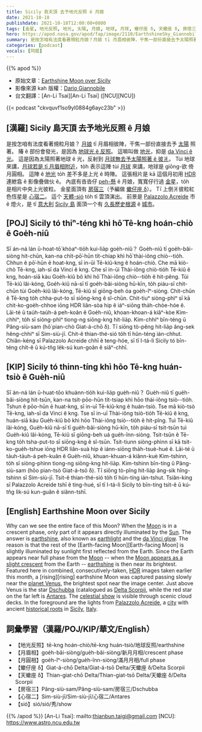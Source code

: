 ```yaml
---
title: Sicily 島天頂 去予地光反照 ê 月娘
date: 2021-10-18
publishdate: 2021-10-18T12:00:00+0800
tags: [金星, 地光反照, 地光, 太陽, 月娘, 地球, 月球, 蠍仔座 δ, 天蠍座 δ, 房宿三, 心宿二, da Vinci ê 光, da Vinci]
hero: https://apod.nasa.gov/apod/fap/image/2110/EarthshineSky_Giannobile_1212_annotated.jpg
summary: 是按怎咱有法度看著規粒月娘？月娘 tī 月眉相彼陣，干焦一部份直接去予太陽照著。賰 ê 部份會發光，是因為地球光 ê 反照。這嘛叫做地光 抑是 da Vinci ê 光。
categories: [podcast]
vocals: [阿錕]
---
```


{{% apod %}}

- 原始文章：[Earthshine Moon over Sicily](https://apod.nasa.gov/apod/ap211018.html)
- 影像來源 kah 版權：[Dario Giannobile](http://www.dariogiannobile.com/about-this-project)
- 台文翻譯：[An-Li Tsai][An-Li Tsai] ([NCU][NCU])

{{< podcast "ckvquvf1so9yl0884g6ayc23b" >}}

## [漢羅] Sicily 島天頂 去予地光反照 ê 月娘
是按怎咱有法度看著規粒月娘？
[月娘][Moon 1] tī 月眉相彼陣，干焦一部份直接去予 [太陽][Sun] 照著。
賰 ê 部份會發光，是因為 [地球光 ê 反照][earthshine]。
這嘛叫做 [地光][earthlight]，抑是 [da Vinci ê 光][da Vinci glow]。
這是因為太陽照著地球 ê 光，反射到 [月球無去予太陽照著 ê 彼爿][Earth-facing Moon t]。
Tùi 地球來講，[月球若是 tī 月眉相附近][Moon appears as a slight crescent]，to̍h 表示這陣 tùi [月球][Moon 2] 來講，地球是 giōng-欲 倚 月圓相。
這陣 ê [地光][earthshine] to̍h 差不多是上光 ê 時陣。
這張相片是 kā 這個月初用 [HDR][HDR] 連紲翕 ê 影像疊做伙 ê。
內底有沓沓仔 [peh-懸][rising t] ê 月娘，寬寬仔行過 [金星][planet Venus]，to̍h 是相片中央上光彼粒。
金星面頂有 [房宿三][Dschubba]（予編做 [蠍仔座 δ][Delta Scorpii]）。
Tī 上倒爿彼粒紅色恆星是 [心宿二][Antares]。
這个 [天體-sió][celestial show] to̍h tī 雲頂演出。
前景是 [Palazzolo Acreide][Palazzolo Acreide] 市 ê 燈火，是 tī [意大利][Italy] [Sicily 島][Sicily] 面頂一个有 [久長歷史根源][historical roots] ê [城市][city]。

## [POJ] Sicily tó thiⁿ-téng khì hō͘ Tē-kng hoán-chiò ê Goe̍h-niû
Sī án-ná lán ū-hoat-tō͘ khòaⁿ-tio̍h kui-lia̍p goe̍h-niû？
Goe̍h-niû tī goe̍h-bâi-siòng hit-chūn, kan-na chi̍t-pō͘-hūn ti̍t-chiap khì hō͘ thài-iông chiò--tio̍h.
Chhun ê pō͘-hūn ē hoat-kng, sī in-ūi Tē-kiû-kng ê hoán-chiò.
Che mā kiò-chò Tē-kng, iah-sī da Vinci ê kng.
Che sī in-ūi Thài-iông chiò-tio̍h Tē-kiû ê kng, hoán-siā kàu Goe̍h-kiû bô khì hō͘ Thài-iông chiò--tio̍h ê hit-pêng.
Tùi Tē-kiû lâi-kóng, Goe̍h-kiû nā-sī tī goe̍h-bâi-siòng hū-kīn, to̍h piáu-sī chit-chūn tùi Goe̍h-kiû lâi-kóng, Tē-kiû sī giōng-beh óa goe̍h-îⁿ-siòng.
Chit-chūn ê Tē-kng to̍h chha-put-to sī siōng-kng ê sî-chūn.
Chit-tiuⁿ siòng-phìⁿ sī kā chit-ko-goe̍h-chhoe iōng HDR liân-sòa hip ê iáⁿ-siōng tha̍h-chòe-hóe ê.
Lāi-té ū tau̍h-tau̍h-á peh-koân ê Goe̍h-niû, khoan-khoan-á kiâⁿ-kòe Kim-chhiⁿ, to̍h sī siòng-phìⁿ tiong-ng siōng-kng hit-lia̍p.
Kim-chhiⁿ bīn-téng ū Pâng-siù-sam (hō͘ pian-chò Giat-á-chō δ).
Tī siōng tò-pêng hit-lia̍p âng-sek hêng-chhiⁿ sī Sim-siù-jī.
Chit-ê thian-thé-sió to̍h tī hûn-téng ián-chhut.
Chiân-kéng sī Palazzolo Acreide chhī ê teng-hóe, sī tī I-tá-lì Sicily tó bīn-téng chi̍t-ê ū kú-tn̂g le̍k-sú kun-goân ê siâⁿ-chhī.

## [KIP] Sicily tó thinn-tíng khì hōo Tē-kng huán-tsiò ê Gue̍h-niû
Sī án-ná lán ū-huat-tōo khuànn-tio̍h kui-lia̍p gue̍h-niû？
Gue̍h-niû tī gue̍h-bâi-siòng hit-tsūn, kan-na tsi̍t-pōo-hūn ti̍t-tsiap khì hōo thài-iông tsiò--tio̍h.
Tshun ê pōo-hūn ē huat-kng, sī in-uī Tē-kiû-kng ê huán-tsiò.
Tse mā kiò-tsò Tē-kng, iah-sī da Vinci ê kng.
Tse sī in-uī Thài-iông tsiò-tio̍h Tē-kiû ê kng, huán-siā kàu Gue̍h-kiû bô khì hōo Thài-iông tsiò--tio̍h ê hit-pîng.
Tuì Tē-kiû lâi-kóng, Gue̍h-kiû nā-sī tī gue̍h-bâi-siòng hū-kīn, to̍h piáu-sī tsit-tsūn tuì Gue̍h-kiû lâi-kóng, Tē-kiû sī giōng-beh uá gue̍h-înn-siòng.
Tsit-tsūn ê Tē-kng to̍h tsha-put-to sī siōng-kng ê sî-tsūn.
Tsit-tiunn siòng-phìnn sī kā tsit-ko-gue̍h-tshue iōng HDR liân-suà hip ê iánn-siōng tha̍h-tsuè-hué ê.
Lāi-té ū ta̍uh-ta̍uh-á peh-kuân ê Gue̍h-niû, khuan-khuan-á kiânn-kuè Kim-tshinn, to̍h sī siòng-phìnn tiong-ng siōng-kng hit-lia̍p.
Kim-tshinn bīn-tíng ū Pâng-siù-sam (hōo pian-tsò Giat-á-tsō δ).
Tī siōng tò-pîng hit-lia̍p âng-sik hîng-tshinn sī Sim-siù-jī.
Tsit-ê thian-thé-sió to̍h tī hûn-tíng ián-tshut.
Tsiân-kíng sī Palazzolo Acreide tshī ê ting-hué, sī tī I-tá-lì Sicily tó bīn-tíng tsi̍t-ê ū kú-tn̂g li̍k-sú kun-guân ê siânn-tshī.

## [English] Earthshine Moon over Sicily
Why can we see the entire face of this Moon?
When the [Moon][Moon 1] is in a crescent phase, only part of it appears directly illuminated by the [Sun][Sun].
The answer is [earthshine][earthshine], also known as [earthlight][earthlight] and the [da Vinci glow][da Vinci glow].
The reason is that the rest of the [Earth-facing Moon][Earth-facing Moon] is slightly illuminated by sunlight first reflected from the Earth.
Since the Earth appears near full phase from the [Moon][Moon 2] -- when the [Moon appears as a slight crescent][Moon appears as a slight crescent] from the Earth -- [earthshine][earthshine] is then near its brightest.
Featured here in combined, consecutively-taken, [HDR][HDR] images taken earlier this month, a [rising][rising] earthshine Moon was captured passing slowly near the [planet Venus][planet Venus], the brightest spot near the image center.
Just above Venus is the star [Dschubba][Dschubba] (catalogued as [Delta Scorpii][Delta Scorpii], while the red star on the far left is [Antares][Antares].
The [celestial show][celestial show] is visible through scenic cloud decks.
In the foreground are the lights from [Palazzolo Acreide][Palazzolo Acreide], a [city][city] with ancient [historical roots][historical roots] in [Sicily][Sicily], [Italy][Italy].

## 詞彙學習（漢羅/POJ/KIP/華文/English）
- 【地光反照】tē-kng hoán-chiò/tē-kng huán-tsiò/地球反照/earthshine
- 【月眉相】goe̍h-bâi-siòng/gue̍h-bâi-siòng/新月月相/crescent phase
- 【月圓相】goe̍h-îⁿ-siòng/gue̍h-înn-siòng/滿月月相/full phase
- 【蠍仔座 δ】Giat-á-chō Delta/Giat-á-tsō Delta/天蠍座 δ/Delta Scorpii
- 【天蠍座 δ】Thian-giat-chō Delta/Thian-giat-tsō Delta/天蠍座 δ/Delta Scorpii
- 【房宿三】Pâng-siù-sam/Pâng-siù-sam/房宿三/Dschubba
- 【心宿二】Sim-siù-jī/Sim-siù-jī/心宿二/Antares
- 【sió】sió/sió/秀/show

{{% /apod %}}
[An-Li Tsai]: mailto:thianbun.taigi@gmail.com
[NCU]: https://www.astro.ncu.edu.tw

[Moon 1]:https://moon.nasa.gov/
[Sun]:https://solarsystem.nasa.gov/solar-system/sun/in-depth/
[earthshine]:https://earthobservatory.nasa.gov/images/83782/earthshine
[earthlight]:https://en.wikipedia.org/wiki/Earthlight_(astronomy)
[da Vinci glow]:https://apod.nasa.gov/apod/ap190504.html
[Earth-facing Moon e]:https://apod.nasa.gov/apod/ap210111.html
[Earth-facing Moon t]:https://apod.tw/daily/20210111/
[Moon 2]:https://solarsystem.nasa.gov/moons/earths-moon/overview/
[Moon appears as a slight crescent]:https://apod.nasa.gov/apod/ap200316.html
[earthshine]:https://www.timeanddate.com/astronomy/earthshine.html
[HDR]:https://en.wikipedia.org/wiki/High_dynamic_range
[rising e]:https://apod.nasa.gov/apod/ap211010.html
[rising t]:https://apod.tw/daily/20211010/
[planet Venus]:https://www.nasa.gov/venus
[Dschubba]:http://stars.astro.illinois.edu/sow/dschubba.html
[Delta Scorpii]:https://en.wikipedia.org/wiki/Delta_Scorpii
[Antares]:https://youtu.be/cw_IKaBokm0
[celestial show]:https://images.unsplash.com/photo-1520168133788-3c084821ec1f
[Palazzolo Acreide]:https://youtu.be/Z9qOUcRYdqo
[city]:https://en.wikipedia.org/wiki/Palazzolo_Acreide#History
[historical roots]:https://whc.unesco.org/en/list/1024/
[Sicily]:https://en.wikipedia.org/wiki/Sicily
[Italy]:https://en.wikipedia.org/wiki/Italy
